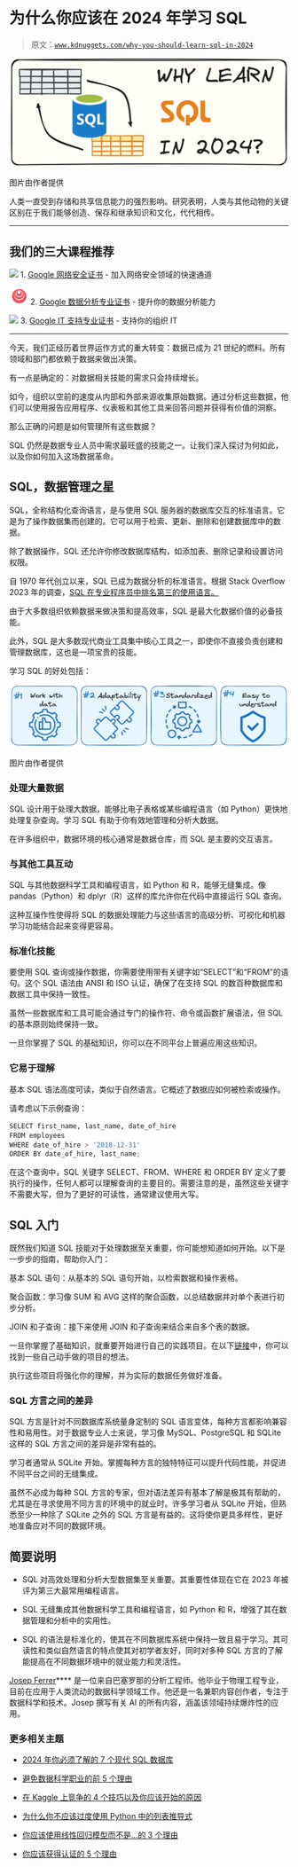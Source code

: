 # 为什么你应该在 2024 年学习 SQL

> 原文：[`www.kdnuggets.com/why-you-should-learn-sql-in-2024`](https://www.kdnuggets.com/why-you-should-learn-sql-in-2024)

![为什么你应该在 2024 年学习 SQL](img/5dab2da90cb6292e87da711b2b272d63.png)

图片由作者提供

人类一直受到存储和共享信息能力的强烈影响。研究表明，人类与其他动物的关键区别在于我们能够创造、保存和继承知识和文化，代代相传。

* * *

## 我们的三大课程推荐

![](img/0244c01ba9267c002ef39d4907e0b8fb.png) 1\. [Google 网络安全证书](https://www.kdnuggets.com/google-cybersecurity) - 加入网络安全领域的快速通道

![](img/e225c49c3c91745821c8c0368bf04711.png) 2\. [Google 数据分析专业证书](https://www.kdnuggets.com/google-data-analytics) - 提升你的数据分析能力

![](img/0244c01ba9267c002ef39d4907e0b8fb.png) 3\. [Google IT 支持专业证书](https://www.kdnuggets.com/google-itsupport) - 支持你的组织 IT

* * *

今天，我们正经历着世界运作方式的重大转变：数据已成为 21 世纪的燃料。所有领域和部门都依赖于数据来做出决策。

有一点是确定的：对数据相关技能的需求只会持续增长。

如今，组织以空前的速度从内部和外部来源收集原始数据。通过分析这些数据，他们可以使用报告应用程序、仪表板和其他工具来回答问题并获得有价值的洞察。

那么正确的问题是如何管理所有这些数据？

SQL 仍然是数据专业人员中需求最旺盛的技能之一。让我们深入探讨为何如此，以及你如何加入这场数据革命。

## SQL，数据管理之星

SQL，全称结构化查询语言，是与使用 SQL 服务器的数据库交互的标准语言。它是为了操作数据集而创建的。它可以用于检索、更新、删除和创建数据库中的数据。

除了数据操作，SQL 还允许你修改数据库结构，如添加表、删除记录和设置访问权限。

自 1970 年代创立以来，SQL 已成为数据分析的标准语言。根据 Stack Overflow 2023 年的调查，[SQL 在专业程序员中排名第三的使用语言。](https://survey.stackoverflow.co/2023/#most-popular-technologies-language-prof)

由于大多数组织依赖数据来做决策和提高效率，SQL 是最大化数据价值的必备技能。

此外，SQL 是大多数现代商业工具集中核心工具之一，即使你不直接负责创建和管理数据库，这也是一项宝贵的技能。

学习 SQL 的好处包括：

![SQL 的优势](img/bbe786848d2cb40f51cc5071503ffb8f.png)

图片由作者提供

### 处理大量数据

SQL 设计用于处理大数据，能够比电子表格或某些编程语言（如 Python）更快地处理复杂查询。学习 SQL 有助于你有效地管理和分析大数据。

在许多组织中，数据环境的核心通常是数据仓库，而 SQL 是主要的交互语言。

### 与其他工具互动

SQL 与其他数据科学工具和编程语言，如 Python 和 R，能够无缝集成。像 pandas（Python）和 dplyr（R）这样的库允许你在代码中直接运行 SQL 查询。

这种互操作性使得将 SQL 的数据处理能力与这些语言的高级分析、可视化和机器学习功能结合起来变得更容易。

### 标准化技能

要使用 SQL 查询或操作数据，你需要使用带有关键字如“SELECT”和“FROM”的语句。这个 SQL 语法由 ANSI 和 ISO 认证，确保了在支持 SQL 的数百种数据库和数据工具中保持一致性。

虽然一些数据库和工具可能会通过专门的操作符、命令或函数扩展语法，但 SQL 的基本原则始终保持一致。

一旦你掌握了 SQL 的基础知识，你可以在不同平台上普遍应用这些知识。

### 它易于理解

基本 SQL 语法高度可读，类似于自然语言。它概述了数据应如何被检索或操作。

请考虑以下示例查询：

```py
SELECT first_name, last_name, date_of_hire
FROM employees
WHERE date_of_hire > '2018-12-31'
ORDER BY date_of_hire, last_name; 
```

在这个查询中，SQL 关键字 SELECT、FROM、WHERE 和 ORDER BY 定义了要执行的操作，任何人都可以理解查询的主要目的。需要注意的是，虽然这些关键字不需要大写，但为了更好的可读性，通常建议使用大写。

## SQL 入门

既然我们知道 SQL 技能对于处理数据至关重要，你可能想知道如何开始。以下是一步步的指南，帮助你入门：

基本 SQL 语句：从基本的 SQL 语句开始，以检索数据和操作表格。

聚合函数：学习像 SUM 和 AVG 这样的聚合函数，以总结数据并对单个表进行初步分析。

JOIN 和子查询：接下来使用 JOIN 和子查询来结合来自多个表的数据。

一旦你掌握了基础知识，就重要开始进行自己的实践项目。在以下[链接](https://www.kdnuggets.com/2022/08/complete-collection-data-science-projects-part-1.html)中，你可以找到一些自己动手做的项目的想法。

执行这些项目将强化你的理解，并为实际的数据任务做好准备。

### SQL 方言之间的差异

SQL 方言是针对不同数据库系统量身定制的 SQL 语言变体，每种方言都影响兼容性和易用性。对于数据专业人士来说，学习像 MySQL、PostgreSQL 和 SQLite 这样的 SQL 方言之间的差异是非常有益的。

学习者通常从 SQLite 开始。掌握每种方言的独特特征可以提升代码性能，并促进不同平台之间的无缝集成。

虽然不必成为每种 SQL 方言的专家，但对语法差异有基本了解是极其有帮助的，尤其是在寻求使用不同方言的环境中的就业时。许多学习者从 SQLite 开始，但熟悉至少一种除了 SQLite 之外的 SQL 方言是有益的。这将使你更具多样性，更好地准备应对不同的数据环境。

## 简要说明

+   SQL 对高效处理和分析大型数据集至关重要。其重要性体现在它在 2023 年被评为第三大最常用编程语言。

+   SQL 无缝集成其他数据科学工具和编程语言，如 Python 和 R，增强了其在数据管理和分析中的实用性。

+   SQL 的语法是标准化的，使其在不同数据库系统中保持一致且易于学习。其可读性和类似自然语言的特点使其对初学者友好，同时对多种 SQL 方言的了解能提高在不同数据环境中的就业能力和灵活性。

**[](https://www.linkedin.com/in/josep-ferrer-sanchez/)**[Josep Ferrer](https://www.linkedin.com/in/josep-ferrer-sanchez)**** 是一位来自巴塞罗那的分析工程师。他毕业于物理工程专业，目前在应用于人类流动的数据科学领域工作。他还是一名兼职内容创作者，专注于数据科学和技术。Josep 撰写有关 AI 的所有内容，涵盖该领域持续爆炸性的应用。

### 更多相关主题

+   [2024 年你必须了解的 7 个现代 SQL 数据库](https://www.kdnuggets.com/7-modern-sql-database-you-must-know-in-2024)

+   [避免数据科学职业的前 5 个理由](https://www.kdnuggets.com/2022/04/top-5-reasons-avoid-data-science-career.html)

+   [在 Kaggle 上竞争的 4 个技巧以及你应该开始的原因](https://www.kdnuggets.com/2022/05/packt-top-4-tricks-competing-kaggle-start.html)

+   [为什么你不应该过度使用 Python 中的列表推导式](https://www.kdnuggets.com/why-you-should-not-overuse-list-comprehensions-in-python)

+   [你应该使用线性回归模型而不是…的 3 个理由](https://www.kdnuggets.com/2021/08/3-reasons-linear-regression-instead-neural-networks.html)

+   [你应该获得认证的 5 个理由](https://www.kdnuggets.com/2023/05/sas-5-reasons-get-certified.html)
